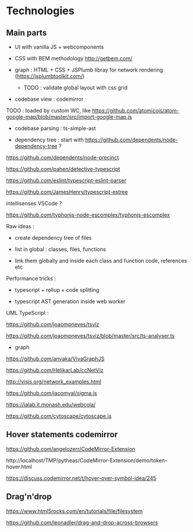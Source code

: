 # Technologies

## Main parts

-   UI with vanilla JS + webcomponents

-   CSS with BEM methodology http://getbem.com/

-   graph : HTML + CSS + JSPlumb libray for network rendering (https://jsplumbtoolkit.com/)

    -   TODO : validate global layout with css grid

-   codebase view : codemirror

TODO : loaded by custom WC, like https://github.com/atomicojs/atom-google-map/blob/master/src/import-google-map.js

-   codebase parsing : ts-simple-ast

-   dependency tree : start with https://github.com/dependents/node-dependency-tree ?

https://github.com/dependents/node-precinct

https://github.com/pahen/detective-typescript

https://github.com/eslint/typescript-eslint-parser

https://github.com/JamesHenry/typescript-estree

intellisenses VSCode ?

https://github.com/typhonjs-node-escomplex/typhonjs-escomplex

Raw ideas :

-   create dependency tree of files

-   list in global : classes, files, functions

-   link them globally and inside each class and function code, references etc

Performance tricks :

-   typescript + rollup + code splitting

-   typescript AST generation inside web worker

UML TypeScript :

https://github.com/joaompneves/tsviz

https://github.com/joaompneves/tsviz/blob/master/src/ts-analyser.ts

-   graph

https://github.com/anvaka/VivaGraphJS

https://github.com/HelikarLab/ccNetViz

http://visjs.org/network_examples.html

https://github.com/jacomyal/sigma.js

https://ialab.it.monash.edu/webcola/

https://github.com/cytoscape/cytoscape.js

## Hover statements codemirror

https://github.com/angelozerr/CodeMirror-Extension

http://localhost/TMP/pytheas/CodeMirror-Extension/demo/token-hover.html

https://discuss.codemirror.net/t/hover-over-symbol-idea/245

## Drag'n'drop

https://www.html5rocks.com/en/tutorials/file/filesystem

https://github.com/leonadler/drag-and-drop-across-browsers
